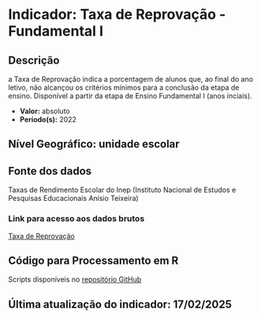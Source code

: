 # Indicador: Taxa de Reprovação - Fundamental I

## Descrição

a Taxa de Reprovação indica a porcentagem de alunos que, ao final do ano letivo, não alcançou os critérios mínimos para a conclusão da etapa de ensino. Disponível a partir da etapa de Ensino Fundamental I (anos inciais).

- **Valor:** absoluto
- **Período(s):** 2022

## Nível Geográfico: **unidade escolar**

## Fonte dos dados
Taxas de Rendimento Escolar do Inep (Instituto Nacional de Estudos e Pesquisas Educacionais Anísio Teixeira)

### Link para acesso aos dados brutos

[Taxa de Reprovação](https://www.gov.br/inep/pt-br/acesso-a-informacao/dados-abertos/indicadores-educacionais/taxas-de-rendimento-escolar)

## Código para Processamento em R
Scripts disponíveis no [repositório GitHub](https://github.com/cem-usp/georedus)

## Última atualização do indicador: 17/02/2025
